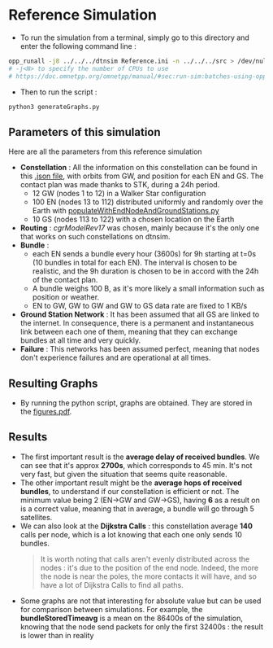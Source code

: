 # Reference Simulation

- To run the simulation from a terminal,  simply go to this directory and enter the following command line :

```bash
opp_runall -j8 ../../../dtnsim Reference.ini -n ../../../src > /dev/null 
# -j<N> to specify the number of CPUs to use
# https://doc.omnetpp.org/omnetpp/manual/#sec:run-sim:batches-using-opp-runall
```

- Then to run the script :
```bash
python3 generateGraphs.py
```

## Parameters of this simulation

Here are all the parameters from this reference simulation

- **Constellation** : All the information on this constellation can be found in this [.json file](../1-Constellation_%26_Contact_Plan_Design/Star.json), with orbits from GW, and position for each EN and GS. The contact plan was made thanks to STK, during a 24h period.
  - 12 GW (nodes 1 to 12) in a Walker Star configuration
  - 100 EN (nodes 13 to 112) distributed uniformly and randomly over the Earth with [populateWithEndNodeAndGroundStations.py](../1-Constellation_&_Contact_Plan_Design/populateWithEndNodeAndGroundStations.py)
  - 10 GS (nodes 113 to 122) with a chosen location on the Earth
- **Routing** : *cgrModelRev17* was chosen, mainly because it's the only one that works on such constellations on dtnsim.
- **Bundle** : 
  - each EN sends a bundle every hour (3600s) for 9h starting at t=0s (10 bundles in total for each EN). The interval is chosen to be realistic, and the 9h duration is chosen to be in accord with the 24h of the contact plan.
  - A bundle weighs 100 B, as it's more likely a small information such as position or weather.
  - EN to GW, GW to GW and GW to GS data rate are fixed to 1 KB/s
- **Ground Station Network** : It has been assumed that all GS are linked to the internet. In consequence, there is a permanent and instantaneous link between each one of them, meaning that they can exchange bundles at all time and very quickly.
- **Failure** : This networks has been assumed perfect, meaning that nodes don't experience failures and are operational at all times.

## Resulting Graphs

- By running the python script, graphs are obtained. They are stored in the [figures.pdf](figures.pdf).

## Results

- The first important result is the **average delay of received bundles**. We can see that it's approx **2700s**, which corresponds to 45 min. It's not very fast, but given the situation that seems quite reasonable.
- The other important result might be the **average hops of received bundles**, to understand if our constellation is efficient or not. The minimum value being 2 (EN->GW and GW->GS), having **6** as a result on is a correct value, meaning that in average, a bundle will go through 5 satellites.
- We can also look at the **Dijkstra Calls** : this constellation average **140** calls per node, which is a lot knowing that each one only sends 10 bundles.
    > It is worth noting that calls aren't evenly distributed across the nodes : it's due to the position of the end node. Indeed, the more the node is near the poles, the more contacts it will have, and so have a lot of Dijkstra Calls to find all paths.
- Some graphs are not that interesting for absolute value but can be used for comparison between simulations. For example, the **bundleStoredTimeavg** is a mean on the 86400s of the simulation, knowing that the node send packets for only the first 32400s : the result is lower than in reality
